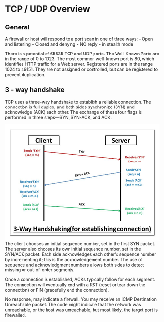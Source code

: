 # TCP / UDP Overview

## General

A firewall or host will respond to a port scan in one of three ways: - Open and listening - Closed and denying - NO reply - in stealth mode

There is a potential of 65535 TCP and UDP ports. The Well-Known Ports are in the range of 0 to 1023. The most common well-known port is 80, which identifies HTTP traffic for a Web server. Registered ports are in the range 1024 to 49151. They are not assigned or controlled, but can be registered to prevent duplication.

## 3 - way handshake

TCP uses a three-way handshake to establish a reliable connection. The connection is full duplex, and both sides synchronize (SYN) and acknowledge (ACK) each other. The exchange of these four flags is performed in three steps—SYN, SYN-ACK, and ACK.

![](/images/tcp_handshake.png)
The client chooses an initial sequence number, set in the first SYN packet. The server also chooses its own initial sequence number, set in the SYN/ACK packet. Each side acknowledges each other's sequence number by incrementing it; this is the acknowledgement number. The use of sequence and acknowledgment numbers allows both sides to detect missing or out-of-order segments.

Once a connection is established, ACKs typically follow for each segment. The connection will eventually end with a RST (reset or tear down the connection) or FIN (gracefully end the connection).

No response, may indicate a firewall. You may receive an ICMP Destination Unreachable packet. The code might indicate that the network was unreachable, or the host was unreachable, but most likely, the target port is firewalled.
